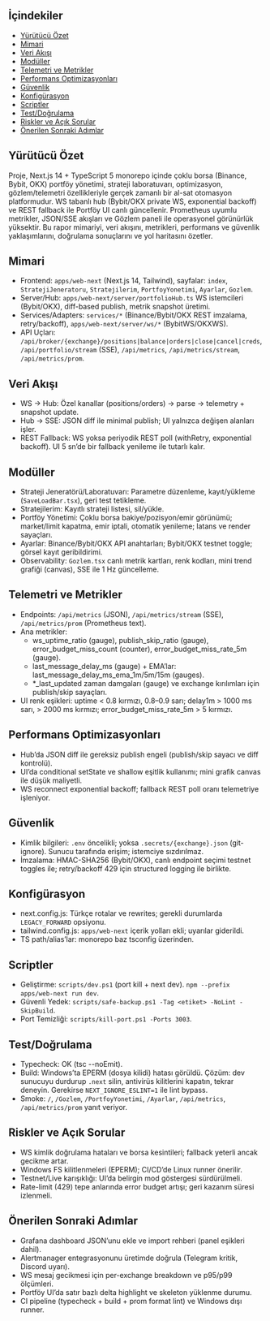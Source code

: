 ## İçindekiler
- [Yürütücü Özet](#yürütücü-özet)
- [Mimari](#mimari)
- [Veri Akışı](#veri-akışı)
- [Modüller](#modüller)
- [Telemetri ve Metrikler](#telemetri-ve-metrikler)
- [Performans Optimizasyonları](#performans-optimizasyonları)
- [Güvenlik](#güvenlik)
- [Konfigürasyon](#konfigürasyon)
- [Scriptler](#scriptler)
- [Test/Doğrulama](#testdoğrulama)
- [Riskler ve Açık Sorular](#riskler-ve-açık-sorular)
- [Önerilen Sonraki Adımlar](#önerilen-sonraki-adımlar)

## Yürütücü Özet
Proje, Next.js 14 + TypeScript 5 monorepo içinde çoklu borsa (Binance, Bybit, OKX) portföy yönetimi, strateji laboratuvarı, optimizasyon, gözlem/telemetri özellikleriyle gerçek zamanlı bir al-sat otomasyon platformudur. WS tabanlı hub (Bybit/OKX private WS, exponential backoff) ve REST fallback ile Portföy UI canlı güncellenir. Prometheus uyumlu metrikler, JSON/SSE akışları ve Gözlem paneli ile operasyonel görünürlük yüksektir. Bu rapor mimariyi, veri akışını, metrikleri, performans ve güvenlik yaklaşımlarını, doğrulama sonuçlarını ve yol haritasını özetler.

## Mimari
- Frontend: `apps/web-next` (Next.js 14, Tailwind), sayfalar: `index`, `StratejiJeneratoru`, `Stratejilerim`, `PortfoyYonetimi`, `Ayarlar`, `Gozlem`.
- Server/Hub: `apps/web-next/server/portfolioHub.ts` WS istemcileri (Bybit/OKX), diff-based publish, metrik snapshot üretimi.
- Services/Adapters: `services/*` (Binance/Bybit/OKX REST imzalama, retry/backoff), `apps/web-next/server/ws/*` (BybitWS/OKXWS).
- API Uçları: `/api/broker/{exchange}/positions|balance|orders|close|cancel|creds`, `/api/portfolio/stream` (SSE), `/api/metrics`, `/api/metrics/stream`, `/api/metrics/prom`.

## Veri Akışı
- WS → Hub: Özel kanallar (positions/orders) → parse → telemetry + snapshot update.
- Hub → SSE: JSON diff ile minimal publish; UI yalnızca değişen alanları işler.
- REST Fallback: WS yoksa periyodik REST poll (withRetry, exponential backoff). UI 5 sn’de bir fallback yenileme ile tutarlı kalır.

## Modüller
- Strateji Jeneratörü/Laboratuvarı: Parametre düzenleme, kayıt/yükleme (`SaveLoadBar.tsx`), geri test tetikleme.
- Stratejilerim: Kayıtlı strateji listesi, sil/yükle.
- Portföy Yönetimi: Çoklu borsa bakiye/pozisyon/emir görünümü; market/limit kapatma, emir iptali, otomatik yenileme; latans ve render sayaçları.
- Ayarlar: Binance/Bybit/OKX API anahtarları; Bybit/OKX testnet toggle; görsel kayıt geribildirimi.
- Observability: `Gozlem.tsx` canlı metrik kartları, renk kodları, mini trend grafiği (canvas), SSE ile 1 Hz güncelleme.

## Telemetri ve Metrikler
- Endpoints: `/api/metrics` (JSON), `/api/metrics/stream` (SSE), `/api/metrics/prom` (Prometheus text).
- Ana metrikler:
  - ws_uptime_ratio (gauge), publish_skip_ratio (gauge), error_budget_miss_count (counter), error_budget_miss_rate_5m (gauge).
  - last_message_delay_ms (gauge) + EMA’lar: last_message_delay_ms_ema_1m/5m/15m (gauges).
  - *_last_updated zaman damgaları (gauge) ve exchange kırılımları için publish/skip sayaçları.
- UI renk eşikleri: uptime < 0.8 kırmızı, 0.8–0.9 sarı; delay1m > 1000 ms sarı, > 2000 ms kırmızı; error_budget_miss_rate_5m > 5 kırmızı.

## Performans Optimizasyonları
- Hub’da JSON diff ile gereksiz publish engeli (publish/skip sayacı ve diff kontrolü).
- UI’da conditional setState ve shallow eşitlik kullanımı; mini grafik canvas ile düşük maliyetli.
- WS reconnect exponential backoff; fallback REST poll oranı telemetriye işleniyor.

## Güvenlik
- Kimlik bilgileri: `.env` öncelikli; yoksa `.secrets/{exchange}.json` (git-ignore). Sunucu tarafında erişim; istemciye sızdırılmaz.
- İmzalama: HMAC-SHA256 (Bybit/OKX), canlı endpoint seçimi testnet toggles ile; retry/backoff 429 için structured logging ile birlikte.

## Konfigürasyon
- next.config.js: Türkçe rotalar ve rewrites; gerekli durumlarda `LEGACY_FORWARD` opsiyonu.
- tailwind.config.js: `apps/web-next` içerik yolları ekli; uyarılar giderildi.
- TS path/alias’lar: monorepo baz tsconfig üzerinden.

## Scriptler
- Geliştirme: `scripts/dev.ps1` (port kill + next dev). `npm --prefix apps/web-next run dev`.
- Güvenli Yedek: `scripts/safe-backup.ps1 -Tag <etiket> -NoLint -SkipBuild`.
- Port Temizliği: `scripts/kill-port.ps1 -Ports 3003`.

## Test/Doğrulama
- Typecheck: OK (tsc --noEmit).
- Build: Windows’ta EPERM (dosya kilidi) hatası görüldü. Çözüm: dev sunucuyu durdurup `.next` silin, antivirüs kilitlerini kapatın, tekrar deneyin. Gerekirse `NEXT_IGNORE_ESLINT=1` ile lint bypass.
- Smoke: `/`, `/Gozlem`, `/PortfoyYonetimi`, `/Ayarlar`, `/api/metrics`, `/api/metrics/prom` yanıt veriyor.

## Riskler ve Açık Sorular
- WS kimlik doğrulama hataları ve borsa kesintileri; fallback yeterli ancak gecikme artar.
- Windows FS kilitlenmeleri (EPERM); CI/CD’de Linux runner önerilir.
- Testnet/Live karışıklığı: UI’da belirgin mod göstergesi sürdürülmeli.
- Rate-limit (429) tepe anlarında error budget artışı; geri kazanım süresi izlenmeli.

## Önerilen Sonraki Adımlar
- Grafana dashboard JSON’unu ekle ve import rehberi (panel eşikleri dahil).
- Alertmanager entegrasyonunu üretimde doğrula (Telegram kritik, Discord uyarı).
- WS mesaj gecikmesi için per-exchange breakdown ve p95/p99 ölçümleri.
- Portföy UI’da satır bazlı delta highlight ve skeleton yüklenme durumu.
- CI pipeline (typecheck + build + prom format lint) ve Windows dışı runner. 